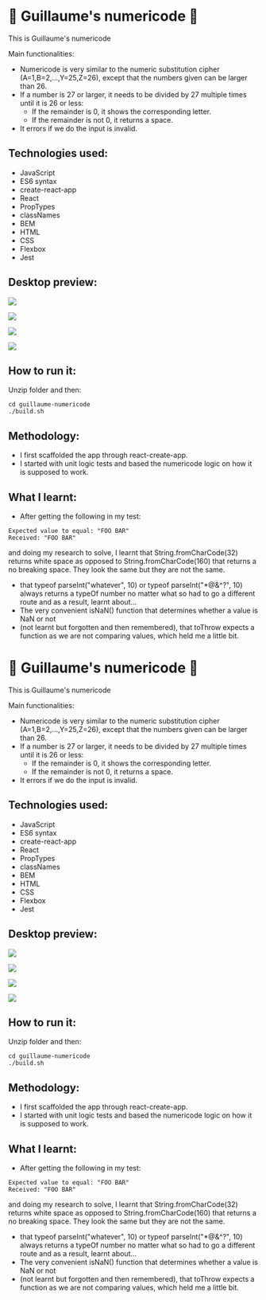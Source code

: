 # :closed_lock_with_key: Guillaume's numericode :closed_lock_with_key:

This is Guillaume's numericode

Main functionalities:

- Numericode is very similar to the numeric substitution cipher (A=1,B=2,...,Y=25,Z=26), except that the numbers given can be larger than 26.
- If a number is 27 or larger, it needs to be divided by 27 multiple times until it is 26 or less:
  - If the remainder is 0, it shows the corresponding letter.
  - If the remainder is not 0, it returns a space.
- It errors if we do the input is invalid.

## Technologies used:

- JavaScript
- ES6 syntax
- create-react-app
- React
- PropTypes
- classNames
- BEM
- HTML
- CSS
- Flexbox
- Jest

## Desktop preview:

![](public/images/Screenshot1.png)

![](public/images/Screenshot2.png)

![](public/images/Screenshot3.png)

![](public/images/Screenshot4.png)

## How to run it:

Unzip folder and then:

```
cd guillaume-numericode
./build.sh
```

## Methodology:

- I first scaffolded the app through react-create-app.
- I started with unit logic tests and based the numericode logic on how it is supposed to work.

## What I learnt:

- After getting the following in my test:

```
Expected value to equal: "FOO BAR"
Received: "FOO BAR"
```

and doing my research to solve, I learnt that String.fromCharCode(32) returns white space as opposed to String.fromCharCode(160) that returns a no breaking space. They look the same but they are not the same.

- that typeof parseInt("whatever", 10) or typeof parseInt("\*@&^?", 10) always returns a typeOf number no matter what so had to go a different route and as a result, learnt about...
- The very convenient isNaN() function that determines whether a value is NaN or not
- (not learnt but forgotten and then remembered), that toThrow expects a function as we are not comparing values, which held me a little bit.

# :closed_lock_with_key: Guillaume's numericode :closed_lock_with_key:

This is Guillaume's numericode

Main functionalities:

- Numericode is very similar to the numeric substitution cipher (A=1,B=2,...,Y=25,Z=26), except that the numbers given can be larger than 26.
- If a number is 27 or larger, it needs to be divided by 27 multiple times until it is 26 or less:
  - If the remainder is 0, it shows the corresponding letter.
  - If the remainder is not 0, it returns a space.
- It errors if we do the input is invalid.

## Technologies used:

- JavaScript
- ES6 syntax
- create-react-app
- React
- PropTypes
- classNames
- BEM
- HTML
- CSS
- Flexbox
- Jest

## Desktop preview:

![](public/images/Screenshot1.png)

![](public/images/Screenshot2.png)

![](public/images/Screenshot3.png)

![](public/images/Screenshot4.png)

## How to run it:

Unzip folder and then:

```
cd guillaume-numericode
./build.sh
```

## Methodology:

- I first scaffolded the app through react-create-app.
- I started with unit logic tests and based the numericode logic on how it is supposed to work.

## What I learnt:

- After getting the following in my test:

```
Expected value to equal: "FOO BAR"
Received: "FOO BAR"
```

and doing my research to solve, I learnt that String.fromCharCode(32) returns white space as opposed to String.fromCharCode(160) that returns a no breaking space. They look the same but they are not the same.

- that typeof parseInt("whatever", 10) or typeof parseInt("\*@&^?", 10) always returns a typeOf number no matter what so had to go a different route and as a result, learnt about...
- The very convenient isNaN() function that determines whether a value is NaN or not
- (not learnt but forgotten and then remembered), that toThrow expects a function as we are not comparing values, which held me a little bit.
